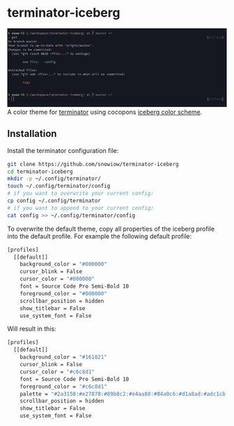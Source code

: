 # terminator-iceberg
![terminator iceberg](https://github.com/snowiow/terminator-iceberg/blob/master/screenshots/terminator-iceberg.png)
A color theme for [terminator](http://www.tenshu.net/terminator/) using  cocopons [iceberg color scheme](http://cocopon.me/app/vim-iceberg/).

## Installation
Install the terminator configuration file:

```bash
git clone https://github.com/snowiow/terminator-iceberg
cd terminator-iceberg
mkdir -p ~/.config/terminator/
touch ~/.config/terminator/config
# if you want to overwrite your current config:
cp config ~/.config/terminator
# if you want to append to your current config:
cat config >> ~/.config/terminator/config
```

To overwrite the default theme, copy all properties of the iceberg profile into the default profile. For example the following default profile:

```bash
[profiles]  
  [[default]]  
    background_color = "#000000"  
    cursor_blink = False  
    cursor_color = "#000000"  
    font = Source Code Pro Semi-Bold 10  
    foreground_color = "#000000"  
    scrollbar_position = hidden  
    show_titlebar = False  
    use_system_font = False  
```

Will result in this:
```bash
[profiles]
  [[default]]
    background_color = "#161821"
    cursor_blink = False
    cursor_color = "#c6c8d1"
    font = Source Code Pro Semi-Bold 10
    foreground_color = "#c6c8d1"
    palette = "#2a3158:#e27878:#89b8c2:#e4aa80:#84a0c6:#d1a8ad:#adc1cb:#c6c8d1:#444b71:#e2a478:#b4be82:#d8e599:#3e445e:#673e43:#686f9a:#d4d5db"
    scrollbar_position = hidden
    show_titlebar = False
    use_system_font = False
```
